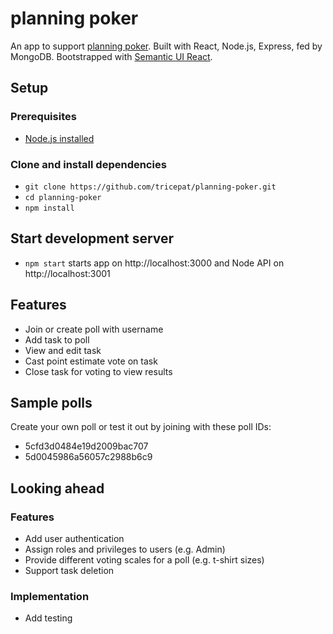# planning poker
An app to support [planning poker](https://en.wikipedia.org/wiki/Planning_poker). Built with React, Node.js, Express, fed by MongoDB. Bootstrapped with [Semantic UI React](https://react.semantic-ui.com/).

## Setup
### Prerequisites
* [Node.js installed](https://nodejs.org/en/download/package-manager/#macos)

### Clone and install dependencies
* `git clone https://github.com/tricepat/planning-poker.git`
* `cd planning-poker`
* `npm install`

## Start development server
* `npm start` starts app on http://localhost:3000 and Node API on http://localhost:3001

## Features
* Join or create poll with username
* Add task to poll
* View and edit task
* Cast point estimate vote on task
* Close task for voting to view results

## Sample polls
Create your own poll or test it out by joining with these poll IDs:
* 5cfd3d0484e19d2009bac707
* 5d0045986a56057c2988b6c9

## Looking ahead
### Features
* Add user authentication
* Assign roles and privileges to users (e.g. Admin)
* Provide different voting scales for a poll (e.g. t-shirt sizes)
* Support task deletion

### Implementation
* Add testing
